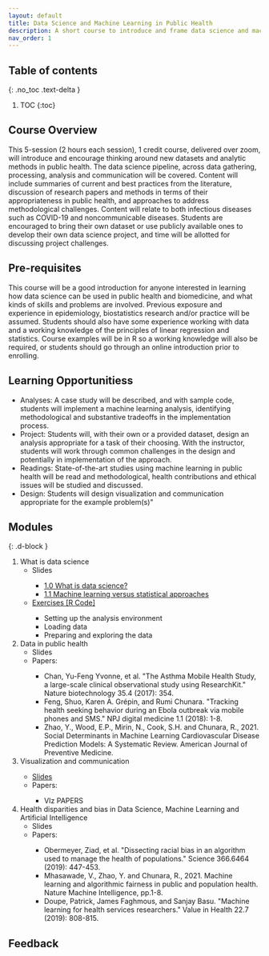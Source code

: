 ```yaml
---
layout: default
title: Data Science and Machine Learning in Public Health
description: A short course to introduce and frame data science and machine learning skills within the principles and priorities of public health. 
nav_order: 1
---
```



<!--
This repository contains information about the tutorial [Machine Learning in Population and Public Health: challenges and opportunites](https://www.chilconference.org/tutorial_b.html) at [ACM Conference on Health, Information and Learning, 2020](https://www.chilconference.org/index.html). A full summary of the tutorial is provided in [this document](./docs/ACM_chil_tutorial_summary.pdf). Citation: <br/>
**Mhasawade, Vishwali, Yuan Zhao, and Rumi Chunara. “Machine Learning in Population and Public Health.” ArXiv:2008.07278 [Cs], July 21, 2020. [http://arxiv.org/abs/2008.07278](http://arxiv.org/abs/2008.07278).**

[Tutorial video found here.](https://slideslive.com/38931964/machine-learning-in-population-and-public-health-challenges-and-opportunities)

-->
## Table of contents
{: .no_toc .text-delta }

1. TOC
{:toc}

## Course Overview
This 5-session (2 hours each session), 1 credit course, delivered over zoom, will introduce and encourage thinking around new datasets and analytic  methods in public health. The data science pipeline, across data gathering, processing, analysis and communication will be covered. Content will include summaries of current and best practices from the literature, discussion of research papers and methods in terms of their appropriateness in public health, and approaches to address methodological challenges. Content will relate to both infectious diseases such as COVID-19 and noncommunicable diseases. Students are encouraged to bring their own dataset or use publicly available ones to develop their own data science project, and time will be allotted for discussing project challenges.

## Pre-requisites
This course will be a good introduction for anyone interested in learning how data science can be used in public health and biomedicine, and what kinds of skills and problems are involved. Previous exposure and experience in epidemiology, biostatistics research and/or practice will be assumed. Students should also have some experience working with data and a working knowledge of the principles of linear regression and statistics. Course examples will be in R so a working knowledge will also be required, or students should go through an online introduction prior to enrolling.

## Learning Opportunitiess
<ul>
<li>Analyses: A case study will be described, and with sample code, students will implement a machine learning analysis, identifying methodological and substantive tradeoffs in the implementation process.
</li>
<li>Project: Students will, with their own or a provided dataset, design an analysis appropriate for a task of their choosing. With the instructor, students will work through common challenges in the design and potentially in implementation of the approach.
</li>
<li>Readings: State-of-the-art studies using machine learning in public health will be read and methodological, health contributions and ethical issues will be studied and discussed.
</li>
<li>Design: Students will design visualization and communication appropriate for the example
problem(s)"
</li>
</ul>

## Modules
{: .d-block }

<ol>
  <li>What is data science
    <ul>
      <li>Slides</li>
	<ul>
	  <li><a href="www.nyu.edu">1.0 What is data science?</a></li>
	  <li><a href="www.nyu.edu">1.1 Machine learning versus statistical approaches </a></li>
	</ul>     
      <li><a href="https://www.nyu.edu">Exercises [R Code]</a></li>
   	<ul>
          <li> Setting up the analysis environment </li>
          <li> Loading data </li>
          <li> Preparing and exploring the data </li>
        </ul>
    </ul>
  </li>
  <li>Data in public health
    <ul>
     <li>Slides</li>
     <li>Papers:</li>
       <ul>
         <li> Chan, Yu-Feng Yvonne, et al. "The Asthma Mobile Health Study, a large-scale clinical observational
study using ResearchKit." Nature biotechnology 35.4 (2017): 354.</li>
         <li>Feng, Shuo, Karen A. Grépin, and Rumi Chunara. "Tracking health seeking behavior during an Ebola
outbreak via mobile phones and SMS." NPJ digital medicine 1.1 (2018): 1-8.</li>
         <li>Zhao, Y., Wood, E.P., Mirin, N., Cook, S.H. and Chunara, R., 2021. Social Determinants in Machine Learning Cardiovascular Disease Prediction Models: A Systematic Review. American Journal of Preventive Medicine.</li>
       </ul>
    </ul>
   </li>
   <li>Visualization and communication </li>
   <ul>
    <li><a href="www.nyu.edu">Slides</a></li>
    <li>Papers:</li>
      <ul>
       <li> VIz PAPERS</li>
      </ul>
   </ul>
  <li>Health disparities and bias in Data Science, Machine Learning and Artificial Intelligence
    <ul>
      <li>Slides</li>
      <li> Papers:</li>
        <ul>
	 <li> Obermeyer, Ziad, et al. "Dissecting racial bias in an algorithm used to manage the health of
populations." Science 366.6464 (2019): 447-453.</li>
	 <li>Mhasawade, V., Zhao, Y. and Chunara, R., 2021. Machine learning and algorithmic fairness in public and population health. Nature Machine Intelligence, pp.1-8.</li>
	 <li>Doupe, Patrick, James Faghmous, and Sanjay Basu. "Machine learning for health services
researchers." Value in Health 22.7 (2019): 808-815.</li>
	</ul>
     </ul>
   </li>
</ol>


## Feedback

